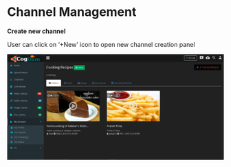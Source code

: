# Channel Management

**Create new channel**

User can click on ‘+New’ icon to open new channel creation panel

![](../../../.gitbook/assets/image%20%2823%29.png)

